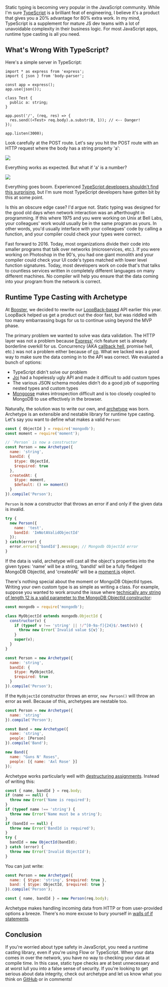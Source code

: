 Static typing is becoming very popular in the JavaScript community. While I'm
sure [TypeScript](http://www.typescriptlang.org/) is a brilliant feat of
engineering, I believe it's a product that gives you a 20% advantage for 80%
extra work. In my mind, TypeScript is a supplement
for mature JS dev teams with a lot of unavoidable complexity in their business
logic. For most JavaScript apps, runtime type casting is all you need.

What's Wrong With TypeScript?
-----------------------------

Here's a simple server in TypeScript:

```
import * as express from 'express';
import { json } from 'body-parser';

const app = express();
app.use(json());

class Test {
  public a: string;
}

app.post('/', (req, res) => {
  res.send((<Test> req.body).a.substr(0, 1)); // <-- Danger!
});

app.listen(3000);
```

Look carefully at the POST route. Let's say you hit the POST route with an
HTTP request where the body has a string property 'a':

<img src="http://i.imgur.com/UHRx9FJ.png">

Everything works as expected. But what if 'a' is a number?

<img src="http://i.imgur.com/7DSCBEr.png">

Everything goes boom. Experienced [TypeScript developers shouldn't find this surprising](https://basarat.gitbooks.io/typescript/content/docs/types/type-assertion.html#type-assertion-vs-casting), but I'm sure most TypeScript developers have
gotten bit by this at some point.

Is this an obscure edge case? I'd argue not. Static typing was designed for
the good old days when network interaction was an afterthought in programming.
If this where 1975 and you were working on Unix at Bell Labs,
your colleagues' work would usually be in the same program as yours. In other
words, you'd usually interface with your colleagues' code by calling a function,
and your compiler could check your types were correct.

Fast forward to 2016. Today, most organizations divide their code into smaller
programs that talk over networks (microservices, etc.). If you were working on
Photoshop in the 90's, you had one giant monolith and your compiler could check
your UI code's types matched with lower level function signatures. Today, most developers work on code
that's that talks to countless services written in
completely different languages on many different machines. No compiler will help
you ensure that the data coming into your program from the network is correct.

Runtime Type Casting with Archetype
-----------------------------------

At [Booster](https://boosterfuels.com/), we decided to rewrite our [LoopBack-based](https://loopback.io/) API earlier this year. LoopBack
helped us get a product out the door fast, but was riddled with too many
embarrassing bugs for us to continue using beyond the MVP phase.

The primary problem we
wanted to solve was data validation. The HTTP layer was not a
problem because [Express'](http://expressjs.com/) rich feature set is already
borderline overkill for us. Concurrency (AKA [callback hell](http://thecodebarbarian.com/2015/03/20/callback-hell-is-a-myth), promise hell, etc.) was not a problem either because of [co](http://thecodebarbarian.com/introducing-80-20-guide-to-es2015-generators). What we lacked was a good way to make sure the data coming in to the API was
correct. We evaluated a bunch of options:

* TypeScript didn't solve our problem
* [Joi](http://npmjs.org/package/joi) had a hopelessly ugly API and made it difficult to add custom types
* The various JSON schema modules didn't do a good job of supporting nested types and custom types
* [Mongoose](https://www.npmjs.com/package/mongoose) makes introspection difficult and is too closely coupled to MongoDB to use effectively in the browser.

Naturally, the solution was to write our own, and [archetype](https://www.npmjs.com/package/archetype-js) was born. Archetype
is an extensible and nestable library for runtime type casting. Let's say you
want to define what makes a valid `Person`:

```javascript
const { ObjectId } = require('mongodb');
const moment = require('moment');

// `Person` is now a constructor
const Person = new Archetype({
  name: 'string',
  bandId: {
    $type: ObjectId,
    $required: true
  },
  createdAt: {
    $type: moment,
    $default: () => moment()
  }
}).compile('Person');
```

`Person` is now a constructor that throws an error if and only if the given
data is invalid.

```javascript
try {
  new Person({
    name: 'test',
    bandId: 'ImNotAValidObjectId'
  });
} catch(error) {
  error.errors['bandId'].message; // Mongodb ObjectId error
}
```

If the data is valid, archetype will cast all the object's properties into
the given types: 'name' will be a string, 'bandId' will be a fully fledged
MongoDB ObjectId, and 'createdAt' will be a [moment.js](https://www.npmjs.com/package/moment) object.

There's nothing special about the moment or MongoDB ObjectId types. Writing your
own custom type is as simple as writing a class. For example, suppose you wanted
to work around the issue where [technically any string of length 12 is a valid parameter to the MongoDB ObjectId constructor](https://github.com/mongodb/js-bson/issues/112):

```javascript
const mongodb = require('mongodb');

class MyObjectId extends mongodb.ObjectId {
  constructor(v) {
    if (typeof v !== 'string' || !/^[0-9a-f]{24}$/.test(v)) {
      throw new Error(`Invalid value ${v}`);
    }
    super(v);
  }
}

const Person = new Archetype({
  name: 'string',
  bandId: {
    $type: MyObjectId,
    $required: true
  }
}).compile('Person');
```

If the `MyObjectId` constructor throws an error, `new Person()` will throw an
error as well. Because of this, archetypes are nestable too.

```javascript
const Person = new Archetype({
  name: 'string'
}).compile('Person');

const Band = new Archetype({
  name: 'string',
  people: [Person]
}).compile('Band');

new Band({
  name: "Guns N' Roses",
  people: [{ name: 'Axl Rose' }]
});
```

Archetype works particularly well with [destructuring assignments](https://developer.mozilla.org/en-US/docs/Web/JavaScript/Reference/Operators/Destructuring_assignment). Instead of writing this:

```javascript
const { name, bandId } = req.body;
if (name == null) {
  throw new Error('Name is required');
}
if (typeof name !== 'string') {
  throw new Error('Name must be a string');
}
if (bandId == null) {
  throw new Error('BandId is required');
}
try {
  bandId = new ObjectId(bandId);
} catch (error) {
  throw new Error('Invalid ObjectId');
}
```

You can just write:

```javascript
const Person = new Archetype({
  name: { $type: 'string', $required: true },
  band: { $type: ObjectId, $required: true }
}).compile('Person');

const { name, bandId } = new Person(req.body);
```

Archetype makes handling incoming data from HTTP or from user-provided options
a breeze. There's no more excuse to bury yourself in [walls of if statements](https://github.com/crocodilejs/custom-fonts-in-emails/blob/5715ea731b5977f472148efe6e3a327ea0641b56/src/index.js#L59-L114).

Conclusion
----------

If you're worried about type safety in JavaScript, you need a runtime casting
library, even if you're using Flow or TypeScript. When your data comes in over
the network, you have no way to checking your data at compile time. In this case, static type checks are at best unnecessary and at worst lull you into a false sense of security. If you're looking to get serious about data integrity, check
out archetype and let us know what you think on
[GitHub](https://github.com/vkarpov15/archetype-js) or
in comments!
